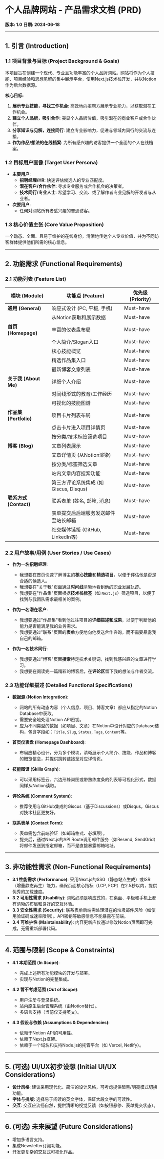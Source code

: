 # 个人品牌网站 - 产品需求文档 (PRD)

**版本: 1.0**
**日期: 2024-06-18**

---

## 1. 引言 (Introduction)

### 1.1 项目背景与目标 (Project Background & Goals)
本项目旨在创建一个现代、专业且功能丰富的个人品牌网站。网站将作为个人技能、项目经验和思想见解的集中展示平台，使用Next.js技术栈开发，并以Notion作为后台数据源。

**核心目标:**
1.  **展示专业技能，寻找工作机会**: 高效地向招聘方展示专业能力，以获取潜在工作机会。
2.  **建立个人品牌，吸引合作**: 突显个人品牌价值，吸引潜在的商业客户或合作伙伴。
3.  **分享知识与见解，连接同行**: 建立专业影响力，促进与领域内同行的交流与连接。
4.  **作为作品/想法的在线档案**: 为所有感兴趣的访客提供一个全面的个人在线档案。

### 1.2 目标用户画像 (Target User Persona)
*   **主要用户**:
    *   **招聘经理/HR**: 快速评估候选人的专业匹配度。
    *   **潜在客户/合作伙伴**: 寻求专业服务或合作机会的决策者。
    *   **技术同行/专业人士**: 希望学习、交流、或了解作者专业见解的开发者与从业者。
*   **次要用户**:
    *   任何对网站所有者感兴趣的普通访客。

### 1.3 核心价值主张 (Core Value Proposition)
一个动态、全面、且易于维护的在线身份，清晰地传达个人专业价值，并为不同访客群体提供他们所需的核心信息。

---

## 2. 功能需求 (Functional Requirements)

### 2.1 功能列表 (Feature List)
| 模块 (Module)       | 功能点 (Feature)                                     | 优先级 (Priority) |
| ----------------- | ------------------------------------------------------ | --------------- |
| **通用 (General)**    | 响应式设计 (PC, 平板, 手机)                            | Must-have       |
|                   | 从Notion获取和展示数据                                  | Must-have       |
| **首页 (Homepage)**     | 丰富的仪表盘布局                                       | Must-have       |
|                   | 个人简介/Slogan入口                                    | Must-have       |
|                   | 核心技能概览                                           | Must-have       |
|                   | 精选作品集入口                                         | Must-have       |
|                   | 最新博客文章列表                                       | Must-have       |
| **关于我 (About Me)** | 详细个人介绍                                           | Must-have       |
|                   | 时间线形式的教育/工作经历                                | Must-have       |
|                   | 可视化的技能图谱                                       | Must-have       |
| **作品集 (Portfolio)**  | 项目卡片列表布局                                       | Must-have       |
|                   | 点击卡片进入项目详情页                                 | Must-have       |
|                   | 按分类/技术标签筛选项目                                | Must-have       |
| **博客 (Blog)**       | 文章列表展示                                           | Must-have       |
|                   | 文章详情页 (从Notion渲染)                              | Must-have       |
|                   | 按分类/标签筛选文章                                    | Must-have       |
|                   | 站内文章内容搜索功能                                   | Must-have       |
|                   | 第三方评论系统集成 (如 Giscus, Disqus)                 | Must-have       |
| **联系方式 (Contact)**  | 联系表单 (姓名, 邮箱, 消息)                            | Must-have       |
|                   | 表单提交后后端服务发送邮件至站长邮箱                   | Must-have       |
|                   | 社交媒体链接 (GitHub, LinkedIn等)                      | Must-have       |

### 2.2 用户故事/用例 (User Stories / Use Cases)

*   **作为一名招聘经理**:
    *   我想要在首页快速了解博主的**核心技能**和**精选项目**，以便于评估他是否是合适的候选人。
    *   我想要在"关于我"页面通过**时间线**清晰地看到他的职业发展轨迹。
    *   我想要在"作品集"页面根据**技术栈标签**（如 `Next.js`）筛选项目，以便于找到与我团队需求最相关的案例。

*   **作为一名潜在客户**:
    *   我想要通过"作品集"看到他过往项目的**详细描述和成果**，以便于判断他的能力是否能满足我的业务需求。
    *   我想要通过"联系"页面的**表单**方便地向他发送合作咨询，而不需要暴露我自己的邮箱。

*   **作为一名技术同行**:
    *   我想要通过"博客"页面**搜索**特定技术关键词，找到我感兴趣的文章进行学习。
    *   我想要在阅读完一篇精彩的博客后，在**评论区**留下我的想法与作者交流。

### 2.3 功能详细描述 (Detailed Functional Specifications)

*   **数据源 (Notion Integration)**:
    *   网站的所有动态内容（个人信息、项目、博客文章）都应从指定的Notion Database中获取。
    *   需要安全地处理Notion API密钥。
    *   应为不同类型的数据（如项目、文章）在Notion中设计对应的Database结构，包含字段如：`Title`, `Slug`, `Status`, `Tags`, `Content`等。

*   **首页仪表盘 (Homepage Dashboard)**:
    *   布局应精心设计，分为多个模块，清晰展示个人简介、技能、作品和博客的概览信息，并提供跳转链接至对应详情页。

*   **技能图谱 (Skills Graph)**:
    *   可以采用标签云、六边形蜂巢图或带熟练度条的列表等可视化形式，数据同样从Notion读取。

*   **评论系统 (Comment System)**:
    *   推荐使用与GitHub集成的Giscus（基于Discussions）或Disqus。Giscus对技术社区更友好。

*   **联系表单 (Contact Form)**:
    *   表单需包含前端验证（如邮箱格式、必填项）。
    *   提交后，通过Next.js的API Route调用邮件服务（如Resend, SendGrid）将邮件发送到指定邮箱，而不是直接暴露邮箱地址。

---

## 3. 非功能性需求 (Non-Functional Requirements)

*   **3.1 性能需求 (Performance)**: 采用Next.js的SSG（静态站点生成）或ISR（增量静态再生）能力，确保页面核心指标（LCP, FCP）在2.5秒以内，提供优秀的加载速度。
*   **3.2 可用性需求 (Usability)**: 网站必须是响应式的，在桌面、平板和手机上都有清晰的布局和良好的交互体验。
*   **3.3 安全性需求 (Security)**: 联系表单后端需处理潜在的垃圾邮件风险（如使用验证码或速率限制）。API密钥等敏感信息不能暴露在前端。
*   **3.4 可维护性 (Maintainability)**: 内容更新应仅通过修改Notion页面即可完成，无需重新部署代码。

---

## 4. 范围与限制 (Scope & Constraints)

*   **4.1 本期范围 (In Scope)**:
    *   完成上述所有功能模块的开发与部署。
    *   实现与Notion的完整集成。

*   **4.2 暂不考虑范围 (Out of Scope)**:
    *   用户注册与登录系统。
    *   站内原生后台管理系统（由Notion替代）。
    *   多语言支持（当前仅支持英文）。

*   **4.3 假设与依赖 (Assumptions & Dependencies)**:
    *   依赖于Notion API的可用性。
    *   依赖于Next.js框架。
    *   依赖于一个域名和支持Node.js的托管平台（如 Vercel, Netlify）。

---

## 5. (可选) UI/UX初步设想 (Initial UI/UX Considerations)

*   **设计风格**: 建议采用现代化、简洁的设计风格，可考虑提供暗黑/明亮模式切换功能。
*   **字体与排版**: 选择易于阅读的英文字体，保证大段文字的可读性。
*   **交互**: 交互应流畅自然，提供清晰的视觉反馈（如按钮悬停、表单提交状态）。

---

## 6. (可选) 未来展望 (Future Considerations)

*   增加多语言支持。
*   集成Newsletter订阅功能。
*   开发更复杂的交互式可视化作品。 